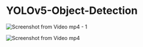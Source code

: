 # YOLOv5-Object-Detection

![Screenshot from Video mp4 - 1](https://user-images.githubusercontent.com/56750339/188304590-11376632-bd73-48bb-9ace-371dd804dcf3.png)


![Screenshot from Video mp4](https://user-images.githubusercontent.com/56750339/188304557-ef75aefb-8a54-4a7f-b385-e47ba5ca2d1f.png)
